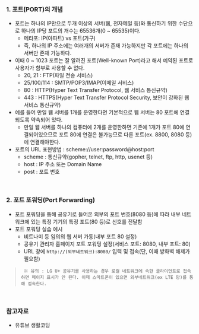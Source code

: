### 1. 포트(PORT)의 개념
- 포트는 하나의 IP만으로 두개 이상의 서버(웹, 전자메일 등)와 통신하기 위한 수단으로 하나의 IP당 포트의 개수는 65536개(0 ~ 65535)이다.
  - 메타포: IP(아파트) vs 포트(가구)
  - 즉, 하나의 IP 주소에는 여러개의 서버가 존재 가능하지만 각 포트에는 하나의 서버만 존재 가능하다.
- 이때 0 ~ 1023 포트는 잘 알려진 포트(Well-known Port)라고 해서 예약된 포트로 사용자가 함부로 사용할 수 없다.
  - 20, 21 : FTP(파일 전송 서비스)
  - 25/100/114 : SMTP/POP3/IMAP(이메일 서비스)
  - 80 : HTTP(Hyper Text Transfer Protocol, 웹 서비스 통신규약)
  - 443 : HTTPS(Hyper Text Transfer Protocol Security, 보안이 강화된 웹 서비스 통신규약)
- 예를 들어 만일 웹 서버를 1개를 운영한다면 기본적으로 웹 서버는 80 포트에 연결되도록 약속되어 있다.
  - 만일 웹 서버를 하나의 컴퓨터에 2개를 운영한하면 기존에 1개가 포트 80에 연결되어있으므로 포트 80에 연결은 불가능므로 다른 포트(ex. 8800, 8080 등)에 연결해야한다.
- 포트의 URL 표현방법 : scheme://user:password@host:port
  - scheme : 통신규약(gopher, telnet, ftp, http, usenet 등)
  - host : IP 주소 또는 Domain Name
  - post : 포트 번호

 <br/> 
  
### 2. 포트 포워딩(Port Forwarding)
- 포트 포워딩을 통해 공유기로 들어온 외부의 포트 번호(8080 등)에 따라 내부 네트워크에 있는 특정 기기의 특정 포트(80 등)로 신호를 전달함
- 포트 포워딩 실습 예시
  - 비트나미 등 임의의 웹 서버 가동(내부 포트 80 설정)
  - 공유기 관리자 홈페이지 포트 포워딩 설정(서비스 포트: 8080, 내부 포트: 80)
  - URL 창에 `http://(외부네트워크):8080/`  입력 및 접속(단, 이때 방화벽 해제가 필요함)
> ` ※ 유의 : LG U+ 공유기를 사용하는 경우 로컬 네트워크에 속한 클라이언트로 접속하면 페이지 표시가 안 된다. 이때 스마트폰이 있으면 외부네트워크(ex LTE 망)를 통해 접속한다.` 

<br/>

### 참고자료
+ 유튜브 생활코딩
